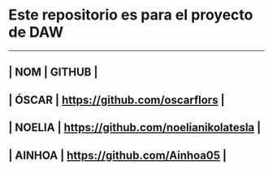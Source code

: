 # Este repositorio es para el proyecto de DAW
---------------------------------------------------------
|	NOM	|	      GITHUB		 	|
---------------------------------------------------------
|     ÓSCAR	| https://github.com/oscarflors	 	|
---------------------------------------------------------
|     NOELIA	| https://github.com/noelianikolatesla	|
---------------------------------------------------------
|     AINHOA	| https://github.com/Ainhoa05		|
---------------------------------------------------------
